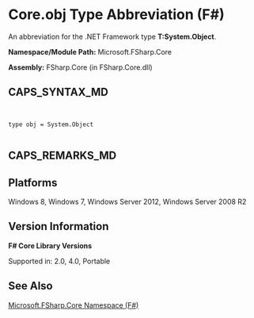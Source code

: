 # Core.obj Type Abbreviation (F#)

An abbreviation for the .NET Framework type **T:System.Object**.

**Namespace/Module Path:** Microsoft.FSharp.Core

**Assembly:** FSharp.Core (in FSharp.Core.dll)


## CAPS_SYNTAX_MD



```


type obj = System.Object


```



## CAPS_REMARKS_MD

## Platforms
Windows 8, Windows 7, Windows Server 2012, Windows Server 2008 R2


## Version Information
**F# Core Library Versions**

Supported in: 2.0, 4.0, Portable




## See Also
[Microsoft.FSharp.Core Namespace &#40;F&#35;&#41;](Microsoft.FSharp.Core+Namespace+%28F%23%29.md)

